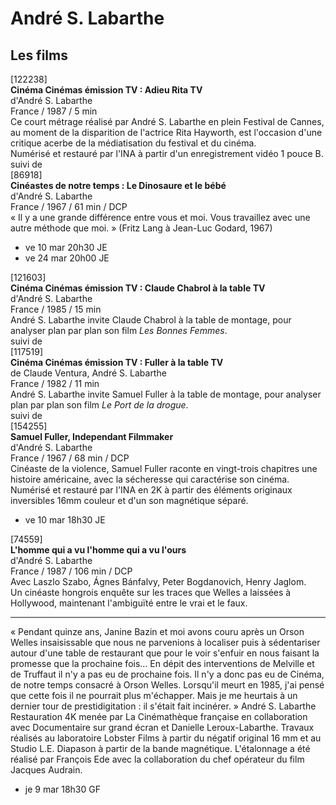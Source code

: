 # André S. Labarthe

## Les films

[122238]  
**Cinéma Cinémas émission TV : Adieu Rita TV**  
d'André S. Labarthe  
France / 1987 / 5 min  
Ce court métrage réalisé par André S. Labarthe en plein Festival de Cannes, au moment de la disparition de l'actrice Rita Hayworth, est l'occasion d'une critique acerbe de la médiatisation du festival et du cinéma.  
Numérisé et restauré par l'INA à partir d'un enregistrement vidéo 1 pouce B.  
suivi de  
[86918]  
**Cinéastes de notre temps : Le Dinosaure et le bébé**  
d'André S. Labarthe  
France / 1967 / 61 min / DCP  
« Il y a une grande différence entre vous et moi. Vous travaillez avec une autre méthode que moi. » (Fritz Lang à Jean-Luc Godard, 1967)

- ve 10 mar 20h30 JE  
- ve 24 mar 20h00 JE

[121603]  
**Cinéma Cinémas émission TV : Claude Chabrol à la table TV**  
d'André S. Labarthe  
France / 1985 / 15 min  
André S. Labarthe invite Claude Chabrol à la table de montage, pour analyser plan par plan son film _Les Bonnes Femmes_.  
suivi de  
[117519]  
**Cinéma Cinémas émission TV : Fuller à la table TV**  
de Claude Ventura, André S. Labarthe  
France / 1982 / 11 min  
André S. Labarthe invite Samuel Fuller à la table de montage, pour analyser plan par plan son film _Le Port de la drogue._  
suivi de  
[154255]  
**Samuel Fuller, Independant Filmmaker**  
d'André S. Labarthe  
France / 1967 / 68 min / DCP  
Cinéaste de la violence, Samuel Fuller raconte en vingt-trois chapitres une histoire américaine, avec la sécheresse qui caractérise son cinéma.  
Numérisé et restauré par l'INA en 2K à partir des éléments originaux inversibles 16mm couleur et d'un son magnétique séparé.

- ve 10 mar 18h30 JE

[74559]  
**L'homme qui a vu l'homme qui a vu l'ours**  
d'André S. Labarthe  
France / 1987 / 106 min / DCP  
Avec Laszlo Szabo, Ágnes Bánfalvy, Peter Bogdanovich, Henry Jaglom.  
Un cinéaste hongrois enquête sur les traces que Welles a laissées à Hollywood, maintenant l'ambiguïté entre le vrai et le faux.

---

« Pendant quinze ans, Janine Bazin et moi avons couru après un Orson Welles insaisissable que nous ne parvenions à localiser puis à sédentariser autour d'une table de restaurant que pour le voir s'enfuir en nous faisant la promesse que la prochaine fois... En dépit des interventions de Melville et de Truffaut il n'y a pas eu de prochaine fois. Il n'y a donc pas eu de Cinéma, de notre temps consacré à Orson Welles. Lorsqu'il meurt en 1985, j'ai pensé que cette fois il ne pourrait plus m'échapper. Mais je me heurtais à un dernier tour de prestidigitation : il s'était fait incinérer. » André S. Labarthe  
Restauration 4K menée par La Cinémathèque française en collaboration avec Documentaire sur grand écran et Danielle Leroux-Labarthe. Travaux réalisés au laboratoire Lobster Films à partir du négatif original 16 mm et au Studio L.E. Diapason à partir de la bande magnétique. L'étalonnage a été réalisé par François Ede avec la collaboration du chef opérateur du film Jacques Audrain.

- je 9 mar 18h30 GF

